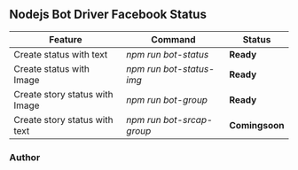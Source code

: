 ## Nodejs Bot Driver Facebook Status 

| Feature                        | Command                  | Status         |
| ------------------------------ | ------------------------ | -------------- |
| Create status with text        | *npm run bot-status*     | **Ready**      |
| Create status with Image       | *npm run bot-status-img* | **Ready**      |
| Create story status with Image | *npm run bot-group*      | **Ready**      |
| Create story status with text  | *npm run bot-srcap-group*    | **Comingsoon** |

### Author
